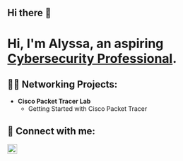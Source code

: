 ## Hi there 👋
<h1>Hi, I'm Alyssa, an aspiring <a href="https://www.linkedin.com/in/alyssa-irizarry/">Cybersecurity Professional</a>.</h1>

<h2>👨‍💻 Networking Projects:</h2>

- <b>Cisco Packet Tracer Lab</b>
  - Getting Started with Cisco Packet Tracer

<h2> 🤳 Connect with me:</h2>

[<img align="left" width="22px" src="https://cdn.jsdelivr.net/npm/simple-icons@v3/icons/linkedin.svg" />][linkedin]

[linkedin]: https://www.linkedin.com/in/alyssa-irizarry/

<!--
**aly-coop/aly-coop** is a ✨ _special_ ✨ repository because its `README.md` (this file) appears on your GitHub profile.

Here are some ideas to get you started:

- 🔭 I’m currently working on ...
- 🌱 I’m currently learning ...
- 👯 I’m looking to collaborate on ...
- 🤔 I’m looking for help with ...
- 💬 Ask me about ...
- 📫 How to reach me: ...
- 😄 Pronouns: ...
- ⚡ Fun fact: ...

- <b>Cisco Packet Tracer Lab</b>
  - [Praciting DS & Algos in Python](https://github.com/joshmadakor1/Algorithms-Practice)
-->
